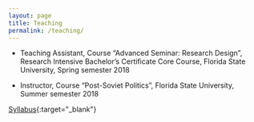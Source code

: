 ```yaml
---
layout: page
title: Teaching
permalink: /teaching/
---
```


- Teaching Assistant, Course “Advanced Seminar: Research Design”, Research Intensive
Bachelor’s Certificate Core Course, Florida State University, Spring semester 2018

- Instructor, Course “Post-Soviet Politics”, Florida State University, Summer semester 2018

[Syllabus](https://www.dropbox.com/s/sncb36dinafsmmi/Syllabus.pdf?dl=0){:target="_blank"}
